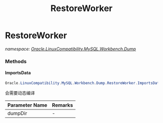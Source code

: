 ﻿---
title: RestoreWorker
---

# RestoreWorker
_namespace: [Oracle.LinuxCompatibility.MySQL.Workbench.Dump](N-Oracle.LinuxCompatibility.MySQL.Workbench.Dump.html)_



### Methods

#### ImportsData
```csharp
Oracle.LinuxCompatibility.MySQL.Workbench.Dump.RestoreWorker.ImportsData(System.String,System.String)
```
会需要动态编译

|Parameter Name|Remarks|
|--------------|-------|
|dumpDir|-|





